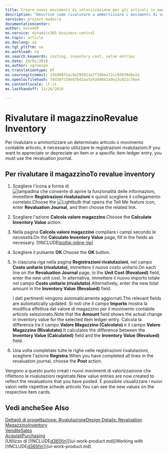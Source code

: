 ```yaml
---
title: Creare nuovi movimenti di valorizzazione per gli articoli in magazzino| Documenti Microsoft
description: "Descrive come rivalutare o ammortizzare i movimenti di valorizzazione di uno o più articoli in magazzino registrandone il corrente valore calcolato."
services: project-madeira
documentationcenter: 
author: SorenGP
ms.service: dynamics365-business-central
ms.topic: article
ms.devlang: na
ms.tgt_pltfrm: na
ms.workload: na
ms.search.keywords: costing, inventory cost, value entries
ms.date: 10/01/2018
ms.author: sgroespe
ms.translationtype: HT
ms.sourcegitcommit: 33b900f1ac9e295921e7f3d6ea72cc93939d8a1b
ms.openlocfilehash: 7dd38fc58ed7bd2aafafa09042a9e23c821c76e4
ms.contentlocale: it-it
ms.lasthandoff: 11/26/2018

---
```

# <a name="revalue-inventory"></a><span data-ttu-id="4fd2f-103">Rivalutare il magazzino</span><span class="sxs-lookup"><span data-stu-id="4fd2f-103">Revalue Inventory</span></span>
<span data-ttu-id="4fd2f-104">Per rivalutare o ammortizzare un determinato articolo o movimento contabile articolo, è necessario utilizzare le registrazioni rivalutazioni.</span><span class="sxs-lookup"><span data-stu-id="4fd2f-104">If you want to appreciate or depreciate an item or a specific item ledger entry, you must use the revaluation journal.</span></span>

## <a name="to-revalue-inventory"></a><span data-ttu-id="4fd2f-105">Per rivalutare il magazzino</span><span class="sxs-lookup"><span data-stu-id="4fd2f-105">To revalue inventory</span></span>
1. <span data-ttu-id="4fd2f-106">Scegliere l'icona a forma di ![lampadina che consente di aprire la funzionalità delle informazioni](media/ui-search/search_small.png "Informazioni sull'operazione che si desidera eseguire"), immettere **Registrazioni rivalutazioni** e quindi scegliere il collegamento correlato.</span><span class="sxs-lookup"><span data-stu-id="4fd2f-106">Choose the ![Lightbulb that opens the Tell Me feature](media/ui-search/search_small.png "Tell me what you want to do") icon, enter **Revaluation Journal**, and then choose the related link.</span></span>
2. <span data-ttu-id="4fd2f-107">Scegliere l'azione **Calcola valore magazzino**.</span><span class="sxs-lookup"><span data-stu-id="4fd2f-107">Choose the **Calculate Inventory Value** action.</span></span>
3. <span data-ttu-id="4fd2f-108">Nella pagina **Calcola valore magazzino** compilare i campi secondo le necessità.</span><span class="sxs-lookup"><span data-stu-id="4fd2f-108">On the **Calculate Inventory Value** page, fill in the fields as necessary.</span></span> [!INCLUDE[tooltip-inline-tip](includes/tooltip-inline-tip_md.md)]
4. <span data-ttu-id="4fd2f-109">Scegliere il pulsante **OK**.</span><span class="sxs-lookup"><span data-stu-id="4fd2f-109">Choose the **OK** button.</span></span>
5. <span data-ttu-id="4fd2f-110">In ciascuna riga nella pagina **Registrazioni rivalutazioni**, nel campo **Costo unitario (rivalutato)**, immettere il nuovo costo unitario.</span><span class="sxs-lookup"><span data-stu-id="4fd2f-110">On each line on the **Revaluation Journal** page, in the **Unit Cost (Revalued)** field, enter the new unit cost.</span></span> <span data-ttu-id="4fd2f-111">In alternativa, immettere il nuovo importo totale nel campo **Costo unitario (rivalutato)**.</span><span class="sxs-lookup"><span data-stu-id="4fd2f-111">Alternatively, enter the new total amount in the **Inventory Value (Revalued)** field.</span></span>

    <span data-ttu-id="4fd2f-112">I dati pertinenti vengono automaticamente aggiornati.</span><span class="sxs-lookup"><span data-stu-id="4fd2f-112">The relevant fields are automatically updated.</span></span> <span data-ttu-id="4fd2f-113">Si noti che il campo **Importo** mostra la modifica effettiva del valore di magazzino per il movimento contabile articolo selezionato.</span><span class="sxs-lookup"><span data-stu-id="4fd2f-113">Note that the **Amount** field shows the actual change in inventory value for the selected item ledger entry.</span></span> <span data-ttu-id="4fd2f-114">Calcola la differenza tra il campo **Valore Magazzino (Calcolato)** e il campo **Valore Magazzino (Rivalutato)**.</span><span class="sxs-lookup"><span data-stu-id="4fd2f-114">It calculates the difference between the **Inventory Value (Calculated)** field and the **Inventory Value (Revalued)** field.</span></span>
6. <span data-ttu-id="4fd2f-115">Una volta completate tutte le righe nelle registrazioni rivalutazioni, scegliere l'azione **Registra**.</span><span class="sxs-lookup"><span data-stu-id="4fd2f-115">When you have completed all lines in the revaluation journal, choose the **Post** action.</span></span>

<span data-ttu-id="4fd2f-116">Vengono a questo punto creati i nuovi movimenti di valorizzazione che riflettono le rivalutazioni registrate.</span><span class="sxs-lookup"><span data-stu-id="4fd2f-116">New value entries are now created to reflect the revaluations that you have posted.</span></span> <span data-ttu-id="4fd2f-117">È possibile visualizzare i nuovi valori nelle rispettive schede articolo.</span><span class="sxs-lookup"><span data-stu-id="4fd2f-117">You can see the new values on the respective item cards.</span></span>

## <a name="see-also"></a><span data-ttu-id="4fd2f-118">Vedi anche</span><span class="sxs-lookup"><span data-stu-id="4fd2f-118">See Also</span></span>
[<span data-ttu-id="4fd2f-119">Dettagli di progettazione: Rivalutazione</span><span class="sxs-lookup"><span data-stu-id="4fd2f-119">Design Details: Revaluation</span></span>](design-details-revaluation.md)  
[<span data-ttu-id="4fd2f-120">Magazzino</span><span class="sxs-lookup"><span data-stu-id="4fd2f-120">Inventory</span></span>](inventory-manage-inventory.md)  
[<span data-ttu-id="4fd2f-121">Vendite</span><span class="sxs-lookup"><span data-stu-id="4fd2f-121">Sales</span></span>](sales-manage-sales.md)  
[<span data-ttu-id="4fd2f-122">Acquisti</span><span class="sxs-lookup"><span data-stu-id="4fd2f-122">Purchasing</span></span>](purchasing-manage-purchasing.md)  
<span data-ttu-id="4fd2f-123">[Utilizzo di [!INCLUDE[d365fin](includes/d365fin_md.md)]](ui-work-product.md)</span><span class="sxs-lookup"><span data-stu-id="4fd2f-123">[Working with [!INCLUDE[d365fin](includes/d365fin_md.md)]](ui-work-product.md)</span></span>


